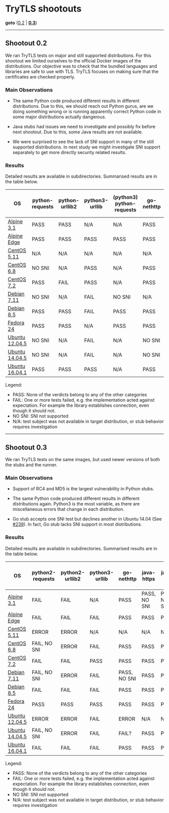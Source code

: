 # TryTLS shootouts

**goto** ([0.2](#shootout-02) | [**0.3**](#shootout-03))

---

## Shootout 0.2

We ran TryTLS tests on major and still supported distributions.
For this shootout we limited ourselves to the official Docker images
of the distributions. Our objective was to check that the bundled
languages and libraries are safe to use with TLS. TryTLS focuses
on making sure that the certificates are checked properly.

### Main Observations

* The same Python code produced different results in different distributions.
  Due to this, we should reach out Python gurus, are we doing something wrong
  or is running apparently correct Python code in some major distributions
  actually dangerous.

* Java stubs had issues we need to investigate and possibly fix before next
  shootout. Due to this, some Java results are not available.

* We were surprised to see the lack of SNI support in many of the still
  supported distributions. In next study we might investigate SNI support
  separately to get more directly security related results.

### Results

Detailed results are available in subdirectories. Summarised results are in the
table below.

<!-- markdownlint-disable MD013 -->

| OS                             | python-requests | python-urllib2 | python3-urllib | (python3) python-requests | go-nethttp   | java-https | java-net | php-file-get-contents  |
|------------------------------- | --------------- | -------------- | -------------- | --------------------------| ------------ | ---------- | ---------|------------------------|
|[Alpine 3.1](alpine-3.1)        | PASS            | PASS           | N/A            | N/A                       | PASS         | N/A        | N/A      | NO SNI |
|[Alpine Edge](alpine-edge)      | PASS            | PASS           | PASS           | PASS                      | PASS         | PASS       | PASS     | NO SNI |
|[CentOS 5.11](centos5)          | N/A             | N/A            | N/A            | N/A                       | N/A          | N/A        | N/A      | N/A    |
|[CentOS 6.8](centos6)           | NO SNI          | N/A            | PASS           | N/A                       | PASS         | N/A        | N/A      | NO SNI |
|[CentOS 7.2](centos7)           | PASS            | FAIL           | PASS           | N/A                       | PASS         | N/A        | N/A      | NO SNI |
|[Debian 7.11](debian-7)         | NO SNI          | N/A            | FAIL           | NO SNI                    | N/A          | N/A        | N/A      | NO SNI |
|[Debian 8.5](debian-8)          | PASS            | PASS           | FAIL           | PASS                      | PASS          | N/A        | N/A      | PASS   |
|[Fedora 24](fedora24)           | PASS            | PASS           | N/A            | PASS                      | PASS         | PASS       | PASS     | PASS   |
|[Ubuntu 12.04.5](ubuntu-12.04)  | NO SNI          | N/A            | FAIL           | N/A                       | NO SNI       | N/A        | N/A      | NO SNI |
|[Ubuntu 14.04.5](ubuntu-14.04)  | NO SNI          | N/A            | FAIL           | N/A                       | NO SNI       | N/A        | N/A      | NO SNI |
|[Ubuntu 16.04.1](ubuntu-16.04)  | PASS            | PASS           | PASS           | N/A                       | PASS         | PASS       | PASS     | PASS   |

Legend:

* PASS: None of the verdicts belong to any of the other categories
* FAIL: One or more tests failed, e.g. the implementation acted against
  expectation. For example the library establishes connection, even though
   it should not.
* NO SNI: SNI not supported
* N/A: test subject was not available in target distribution, or stub behavior
  requires investigation

---

## Shootout 0.3

We ran TryTLS tests on the same images, but used newer versions of both the stubs and the runner.

### Main Observations

* Support of RC4 and MD5 is the largest vulnerability in Python stubs.

* The same Python code produced different results in different distributions again. Python3 is the most variable, as there are miscellaneous errors that change in each distribution.

* Go stub accepts one SNI test but declines another in Ubuntu 14.04 (See [#239](https://github.com/ouspg/trytls/issues/239)). In fact, Go stub lacks SNI support in most distributions.

### Results

Detailed results are available in subdirectories. Summarised results are in the
table below.

<!-- markdownlint-disable MD013 -->

| OS                             | python2-requests | python2-urllib2 | python3-urllib | go-nethttp   |java-https | java-net | php-file-get-contents  |
|------------------------------- | ---------------- | --------------- | -------------- | ------------ | -------- | -------- | ---------------------- |
|[Alpine 3.1](alpine-3.1)        | FAIL             | FAIL            | N/A            | PASS         |PASS, NO SNI|PASS, NO SNI|PASS, NO SNI|
|[Alpine Edge](alpine-edge)      | FAIL             | FAIL            | FAIL           | PASS         | PASS       | PASS     |PASS, NO SNI|
|[CentOS 5.11](centos5)          | ERROR            | ERROR           | N/A            | N/A          | N/A        | N/A      |PASS, NO SNI|
|[CentOS 6.8](centos6)           | FAIL, NO SNI     | ERROR           | FAIL           | PASS         | PASS       | PASS     |PASS, NO SNI|
|[CentOS 7.2](centos7)           | FAIL             | FAIL            | PASS           | PASS         | PASS       | PASS     |PASS, NO SNI|
|[Debian 7.11](debian-7)         | FAIL, NO SNI     | ERROR           | FAIL           | PASS, NO SNI | PASS       | PASS     |PASS, NO SNI|
|[Debian 8.5](debian-8)          | FAIL             | FAIL            | FAIL           | PASS         | PASS      | PASS     | PASS       |
|[Fedora 24](fedora24)           | PASS             | PASS            | PASS           | PASS         | PASS       | PASS     | PASS       |
|[Ubuntu 12.04.5](ubuntu-12.04)  | ERROR            | ERROR           | FAIL           | ERROR        | N/A        | N/A      |PASS, NO SNI|
|[Ubuntu 14.04.5](ubuntu-14.04)  | FAIL, NO SNI     | ERROR           | FAIL           | FAIL?        | PASS       | PASS     |PASS, NO SNI|
|[Ubuntu 16.04.1](ubuntu-16.04)  | FAIL             | FAIL            | FAIL           | PASS         | PASS       | PASS     | PASS       |

Legend:

* PASS: None of the verdicts belong to any of the other categories
* FAIL: One or more tests failed, e.g. the implementation acted against
expectation. For example the library establishes connection, even though
 it should not.
* NO SNI: SNI not supported
* N/A: test subject was not available in target distribution, or stub behavior
requires investigation

